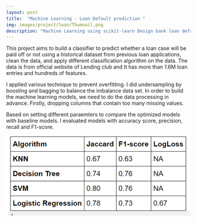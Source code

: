 ```yaml
---
layout: post
title:  "Machine Learning - Loan Default prediction "
img: images/project/loan/Thumnail.png
description: "Machine Learning using scikit-learn Design bank loan default database schema in MySQL Use Pandas for feature engineering. Train various models with Gridsearch for loan default prediction Model validation using f1-score"
---
```



This project aims to build a classifier to predict whether a loan case will be paid off or not using a historical dataset from previous loan applications, clean the data, and apply different classification algorithm on the data. The data is from official website of Lending club and It has more than 1.6M loan entries and hundreds of features.

I applied various technique to prevent overfitting. I did undersampling by boosting and bagging to balance the imbalance data set.
In order to build the machine learning models, we need to do the data processing in advance. Firstly, dropping columns that contain too many missing values.

Based on setting different paraemters to compare the optimized models with baseline models. I evaluated models with accuracy score, precision, recall and F1-score.

![](/images/project/loan/Results.PNG)

